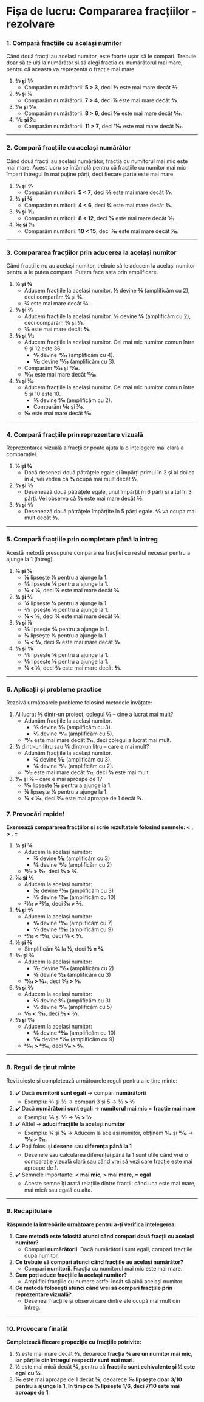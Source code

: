 #  Fișa de lucru: **Compararea fracțiilor** - rezolvare



### **1. Compară fracțiile cu același numitor**

Când două fracții au același numitor, este foarte ușor să le compari. Trebuie doar să te uiți la numărător și să alegi fracția cu numărătorul mai mare, pentru că aceasta va reprezenta o fracție mai mare.

1. **3⁄7 și 5⁄7**
   - Comparăm numărătorii: **5 > 3**, deci **5⁄7** este mai mare decât **3⁄7**.
2. **4⁄9 și 7⁄9**
   - Comparăm numărătorii: **7 > 4**, deci **7⁄9** este mai mare decât **4⁄9**.
3. **6⁄10 și 8⁄10**
   - Comparăm numărătorii: **8 > 6**, deci **8⁄10** este mai mare decât **6⁄10**.
4. **11⁄12 și 7⁄12**
   - Comparăm numărătorii: **11 > 7**, deci **11⁄12** este mai mare decât **7⁄12**.

------

### **2. Compară fracțiile cu același numărător**

Când două fracții au același numărător, fracția cu numitorul mai mic este mai mare. Acest lucru se întâmplă pentru că fracțiile cu numitor mai mic împart întregul în mai puține părți, deci fiecare parte este mai mare.

1. **2⁄5 și 2⁄7**
   - Comparăm numitorii: **5 < 7**, deci **2⁄5** este mai mare decât **2⁄7**.
2. **3⁄4 și 3⁄6**
   - Comparăm numitorii: **4 < 6**, deci **3⁄4** este mai mare decât **3⁄6**.
3. **5⁄8 și 5⁄12**
   - Comparăm numitorii: **8 < 12**, deci **5⁄8** este mai mare decât **5⁄12**.
4. **7⁄10 și 7⁄15**
   - Comparăm numitorii: **10 < 15**, deci **7⁄10** este mai mare decât **7⁄15**.

------

### **3. Compararea fracțiilor prin aducerea la același numitor**

Când fracțiile nu au același numitor, trebuie să le aducem la același numitor pentru a le putea compara. Putem face asta prin amplificare.

1. **1⁄2 și 3⁄4**
   - Aducem fracțiile la același numitor. **1⁄2** devine **2⁄4** (amplificăm cu 2), deci comparăm **2⁄4** și **3⁄4**.
   - **3⁄4** este mai mare decât **2⁄4**.
2. **5⁄6 și 2⁄3**
   - Aducem fracțiile la același numitor. **2⁄3** devine **4⁄6** (amplificăm cu 2), deci comparăm **5⁄6** și **4⁄6**.
   - **5⁄6** este mai mare decât **4⁄6**.
3. **4⁄9 și 5⁄12**
   - Aducem fracțiile la același numitor. Cel mai mic numitor comun între 9 și 12 este 36.
     - **4⁄9** devine **16⁄36** (amplificăm cu 4).
     - **5⁄12** devine **15⁄36** (amplificăm cu 3).
   - Comparăm **16⁄36** și **15⁄36**.
   - **16⁄36** este mai mare decât **15⁄36**.
4. **3⁄5 și 7⁄10**
   - Aducem fracțiile la același numitor. Cel mai mic numitor comun între 5 și 10 este 10.
     - **3⁄5** devine **6⁄10** (amplificăm cu 2).
     - Comparăm **6⁄10** și **7⁄10**.
   - **7⁄10** este mai mare decât **6⁄10**.

------

### **4. Compară fracțiile prin reprezentare vizuală**

Reprezentarea vizuală a fracțiilor poate ajuta la o înțelegere mai clară a comparației.

1. **1⁄2 și 3⁄4**
   - Dacă desenezi două pătrățele egale și împărți primul în 2 și al doilea în 4, vei vedea că **3⁄4** ocupă mai mult decât **1⁄2**.
2. **5⁄6 și 2⁄3**
   - Desenează două pătrățele egale, unul împărțit în 6 părți și altul în 3 părți. Vei observa că **5⁄6** este mai mare decât **2⁄3**.
3. **3⁄5 și 4⁄5**
   - Desenează două pătrățele împărțite în 5 părți egale. **4⁄5** va ocupa mai mult decât **3⁄5**.

------

### **5. Compară fracțiile prin completare până la întreg**

Acestă metodă presupune compararea fracției cu restul necesar pentru a ajunge la 1 (întreg).

1. **7⁄8 și 5⁄6**
   - **7⁄8** lipsește **1⁄8** pentru a ajunge la 1.
   - **5⁄6** lipsește **1⁄6** pentru a ajunge la 1.
   - **1⁄8 < 1⁄6**, deci **7⁄8** este mai mare decât **5⁄6**.
2. **3⁄4 și 2⁄3**
   - **3⁄4** lipsește **1⁄4** pentru a ajunge la 1.
   - **2⁄3** lipsește **1⁄3** pentru a ajunge la 1.
   - **1⁄4 < 1⁄3**, deci **3⁄4** este mai mare decât **2⁄3**.
3. **5⁄9 și 7⁄8**
   - **5⁄9** lipsește **4⁄9** pentru a ajunge la 1.
   - **7⁄8** lipsește **1⁄8** pentru a ajunge la 1.
   - **1⁄8 < 4⁄9**, deci **7⁄8** este mai mare decât **5⁄9**.
4. **4⁄5 și 8⁄9**
   - **4⁄5** lipsește **1⁄5** pentru a ajunge la 1.
   - **8⁄9** lipsește **1⁄9** pentru a ajunge la 1.
   - **1⁄9 < 1⁄5**, deci **8⁄9** este mai mare decât **4⁄5**.

------

### **6. Aplicații și probleme practice**

Rezolvă următoarele probleme folosind metodele învățate:

1. Ai lucrat **3⁄5** dintr-un proiect, colegul **2⁄3** – cine a lucrat mai mult?
   - Adunăm fracțiile la același numitor.
     - **3⁄5** devine **9⁄15** (amplificăm cu 3).
     - **2⁄3** devine **10⁄15** (amplificăm cu 5).
   - **10⁄15** este mai mare decât **9⁄15**, deci colegul a lucrat mai mult.
2. **3⁄4** dintr-un litru sau **5⁄6** dintr-un litru – care e mai mult?
   - Adunăm fracțiile la același numitor.
     - **3⁄4** devine **9⁄12** (amplificăm cu 3).
     - **5⁄6** devine **10⁄12** (amplificăm cu 2).
   - **10⁄12** este mai mare decât **9⁄12**, deci **5⁄6** este mai mult.
3. **9⁄10** și **7⁄8** – care e mai aproape de 1?
   - **9⁄10** lipsește **1⁄10** pentru a ajunge la 1.
   - **7⁄8** lipsește **1⁄8** pentru a ajunge la 1.
   - **1⁄8 < 1⁄10**, deci **9⁄10** este mai aproape de 1 decât **7⁄8**.

### **7. Provocări rapide!**

**Exersează compararea fracțiilor și scrie rezultatele folosind semnele: < , > , =**

1. **3⁄4 și 5⁄6**
   - Aducem la același numitor:
     - **3⁄4** devine **9⁄12** (amplificăm cu 3)
     - **5⁄6** devine **10⁄12** (amplificăm cu 2)
   - **10⁄12 > 9⁄12**, deci **5⁄6 > 3⁄4**.
2. **7⁄10 și 2⁄3**
   - Aducem la același numitor:
     - **7⁄10** devine **21⁄30** (amplificăm cu 3)
     - **2⁄3** devine **20⁄30** (amplificăm cu 10)
   - **21⁄30 > 20⁄30**, deci **7⁄10 > 2⁄3**.
3. **4⁄9 și 4⁄7**
   - Aducem la același numitor:
     - **4⁄9** devine **28⁄63** (amplificăm cu 7)
     - **4⁄7** devine **36⁄63** (amplificăm cu 9)
   - **28⁄63 < 36⁄63**, deci **4⁄9 < 4⁄7**.
4. **1⁄2 și 2⁄4**
   - Simplificăm **2⁄4** la **1⁄2**, deci **1⁄2 = 2⁄4**.
5. **5⁄12 și 3⁄8**
   - Aducem la același numitor:
     - **5⁄12** devine **10⁄24** (amplificăm cu 2)
     - **3⁄8** devine **9⁄24** (amplificăm cu 3)
   - **10⁄24 > 9⁄24**, deci **5⁄12 > 3⁄8**.
6. **2⁄5 și 2⁄3**
   - Aducem la același numitor:
     - **2⁄5** devine **6⁄15** (amplificăm cu 3)
     - **2⁄3** devine **10⁄15** (amplificăm cu 5)
   - **6⁄15 < 10⁄15**, deci **2⁄5 < 2⁄3**.
7. **8⁄9 și 9⁄10**
   - Aducem la același numitor:
     - **8⁄9** devine **80⁄90** (amplificăm cu 10)
     - **9⁄10** devine **81⁄90** (amplificăm cu 9)
   - **81⁄90 > 80⁄90**, deci **9⁄10 > 8⁄9**.

------

### **8. Reguli de ținut minte**

Revizuiește și completează următoarele reguli pentru a le ține minte:

1. ✔️ Dacă **numitorii sunt egali** → compari **numărătorii**
   - Exemplu: **3⁄7** și **5⁄7** → compari 3 și 5 → **5⁄7 > 3⁄7**
2. ✔️ Dacă **numărătorii sunt egali** → **numitorul mai mic** = **fracție mai mare**
   - Exemplu: **2⁄5** și **2⁄7** → **2⁄5 > 2⁄7**
3. ✔️ Altfel → **aduci fracțiile la același numitor**
   - Exemplu: **3⁄4** și **5⁄6** → Aducem la același numitor, obținem **9⁄12** și **10⁄12** → **10⁄12 > 9⁄12**.
4. ✔️ Poți folosi și **desene** sau **diferența până la 1**
   - Desenele sau calcularea diferenței până la 1 sunt utile când vrei o comparație vizuală clară sau când vrei să vezi care fracție este mai aproape de 1.
5. ✔️ Semnele importante: **< mai mic**, **> mai mare**, **= egal**
   - Aceste semne îți arată relațiile dintre fracții: când una este mai mare, mai mică sau egală cu alta.

------

### **9. Recapitulare**

**Răspunde la întrebările următoare pentru a-ți verifica înțelegerea:**

1. **Care metodă este folosită atunci când compari două fracții cu același numitor?**
   - Compari **numărătorii**. Dacă numărătorii sunt egali, compari fracțiile după numitor.
2. **Ce trebuie să compari atunci când fracțiile au același numărător?**
   - Compari **numitorii**. Fracția cu numitorul mai mic este mai mare.
3. **Cum poți aduce fracțiile la același numitor?**
   - Amplifici fracțiile cu numere astfel încât să aibă același numitor.
4. **Ce metodă folosești atunci când vrei să compari fracțiile prin reprezentare vizuală?**
   - Desenezi fracțiile și observi care dintre ele ocupă mai mult din întreg.

------

### **10. Provocare finală!**

**Completează fiecare propoziție cu fracțiile potrivite:**

1. **3⁄4** este mai mare decât **2⁄3**, deoarece **fracția 3⁄4 are un numitor mai mic, iar părțile din întregul respectiv sunt mai mari**.
2. **1⁄2** este mai mică decât **2⁄4**, pentru că **fracțiile sunt echivalente și 1⁄2 este egal cu 2⁄4**.
3. **7⁄10** este mai aproape de 1 decât **5⁄6**, deoarece **7⁄10 lipsește doar 3/10 pentru a ajunge la 1, în timp ce 5⁄6 lipsește 1/6, deci 7/10 este mai aproape de 1**.


